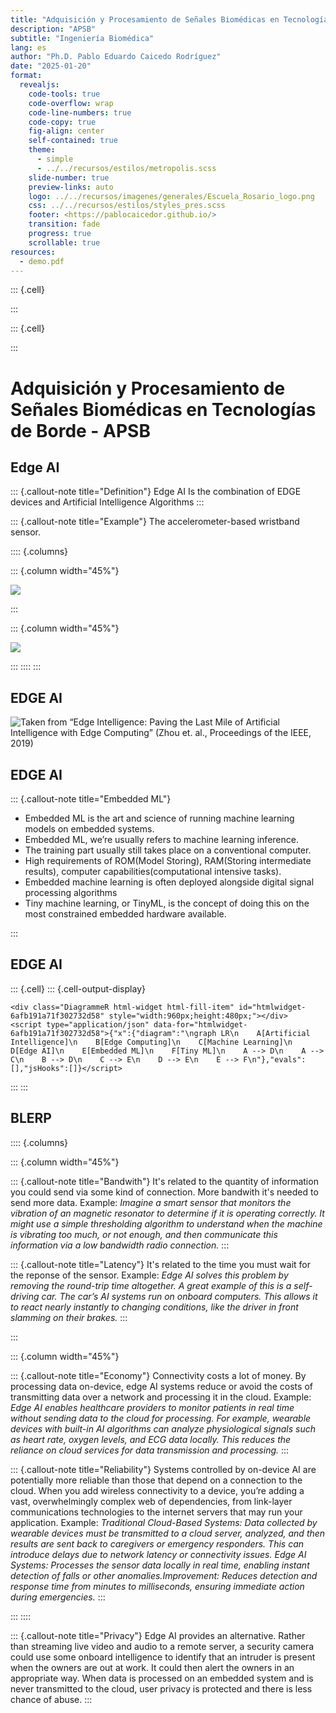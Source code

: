 ```yaml
---
title: "Adquisición y Procesamiento de Señales Biomédicas en Tecnologías de Borde"
description: "APSB"
subtitle: "Ingeniería Biomédica"
lang: es
author: "Ph.D. Pablo Eduardo Caicedo Rodríguez"
date: "2025-01-20"
format:
  revealjs: 
    code-tools: true
    code-overflow: wrap
    code-line-numbers: true
    code-copy: true
    fig-align: center
    self-contained: true
    theme: 
      - simple
      - ../../recursos/estilos/metropolis.scss
    slide-number: true
    preview-links: auto
    logo: ../../recursos/imagenes/generales/Escuela_Rosario_logo.png
    css: ../../recursos/estilos/styles_pres.scss
    footer: <https://pablocaicedor.github.io/>
    transition: fade
    progress: true
    scrollable: true
resources:
  - demo.pdf
---
```



::: {.cell}

:::

::: {.cell}

:::



# Adquisición y Procesamiento de Señales Biomédicas en Tecnologías de Borde - APSB

## Edge AI

::: {.callout-note title="Definition"}
Edge AI Is the combination of EDGE devices and Artificial Intelligence Algorithms
:::

::: {.callout-note title="Example"}
The accelerometer-based wristband sensor.

:::: {.columns}

::: {.column width="45%"}


![](../../recursos/imagenes/Presentaciones/APSB/Image005.png)

:::

::: {.column width="45%"}


![](../../recursos/imagenes/Presentaciones/APSB/Image006.png)

:::
::::
:::

## EDGE AI

![Taken from “Edge Intelligence: Paving the Last Mile of Artificial Intelligence with Edge Computing” (Zhou et. al., Proceedings of the IEEE, 2019)](../../recursos/imagenes/Presentaciones/APSB/Image007.png)

## EDGE AI

::: {.callout-note title="Embedded ML"}

- Embedded ML is the art and science of running machine learning models on embedded systems.
- Embedded ML, we’re usually refers to machine learning inference.
- The training part usually still takes place on a conventional computer.
- High requirements of ROM(Model Storing), RAM(Storing intermediate results), computer capabilities(computational intensive tasks).
- Embedded machine learning is often deployed alongside digital signal processing algorithms
- Tiny machine learning, or TinyML, is the concept of doing this on the most constrained embedded hardware available.

:::

## EDGE AI



::: {.cell}
::: {.cell-output-display}


```{=html}
<div class="DiagrammeR html-widget html-fill-item" id="htmlwidget-6afb191a71f302732d58" style="width:960px;height:480px;"></div>
<script type="application/json" data-for="htmlwidget-6afb191a71f302732d58">{"x":{"diagram":"\ngraph LR\n    A[Artificial Intelligence]\n    B[Edge Computing]\n    C[Machine Learning]\n    D[Edge AI]\n    E[Embedded ML]\n    F[Tiny ML]\n    A --> D\n    A --> C\n    B --> D\n    C --> E\n    D --> E\n    E --> F\n"},"evals":[],"jsHooks":[]}</script>
```


:::
:::



## BLERP

:::: {.columns}

::: {.column width="45%"}

::: {.callout-note title="Bandwith"}
It's related to the quantity of information you could send via some kind of connection. More bandwith it's needed to send more data. Example: *Imagine a smart sensor that monitors the vibration of an magnetic resonator to determine if it is operating correctly. It might use a simple thresholding algorithm to understand when the machine is vibrating too much, or not enough, and then communicate this information via a low bandwidth radio connection.*
:::

::: {.callout-note title="Latency"}
It's related to the time you must wait for the reponse of the sensor. Example: *Edge AI solves this problem by removing the round-trip time altogether. A great example of this is a self-driving car. The car’s AI systems run on onboard computers. This allows it to react nearly instantly to changing conditions, like the driver in front slamming on their brakes.*
:::

:::

::: {.column width="45%"}

::: {.callout-note title="Economy"}
Connectivity costs a lot of money. By processing data on-device, edge AI systems reduce or avoid the costs of transmitting data over a network and processing it in the cloud. Example: *Edge AI enables healthcare providers to monitor patients in real time without sending data to the cloud for processing. For example, wearable devices with built-in AI algorithms can analyze physiological signals such as heart rate, oxygen levels, and ECG data locally. This reduces the reliance on cloud services for data transmission and processing.*
:::

::: {.callout-note title="Reliability"}
Systems controlled by on-device AI are potentially more reliable than those that depend on a connection to the cloud. When you add wireless connectivity to a device, you’re adding a vast, overwhelmingly complex web of dependencies, from link-layer communications technologies to the internet servers that may run your application. Example: *Traditional Cloud-Based Systems: Data collected by wearable devices must be transmitted to a cloud server, analyzed, and then results are sent back to caregivers or emergency responders. This can introduce delays due to network latency or connectivity issues. Edge AI Systems: Processes the sensor data locally in real time, enabling instant detection of falls or other anomalies.Improvement: Reduces detection and response time from minutes to milliseconds, ensuring immediate action during emergencies.*
:::

:::
::::

::: {.callout-note title="Privacy"}
Edge AI provides an alternative. Rather than streaming live video and audio to a remote server, a security camera could use some onboard intelligence to identify that an intruder is present when the owners are out at work. It could then alert the owners in an appropriate way. When data is processed on an embedded system and is never transmitted to the cloud, user privacy is protected and there is less chance of abuse.
:::